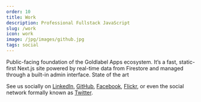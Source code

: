```yaml
---
order: 10
title: Work
description: Professional Fullstack JavaScript
slug: /work
icon: work
image: /jpg/images/github.jpg
tags: social
---
```

Public-facing foundation of the Goldlabel Apps ecosystem. It’s a fast, static-first Next.js site powered by real-time data from Firestore and managed through a built-in admin interface. State of the art

See us socially on [LinkedIn](https://www.linkedin.com/in/chris-dorward/), [GitHub](https://github.com/javascript-pro), 
[Facebook](https://www.facebook.com/goldlabelapps/),
[Flickr](https://www.flickr.com/photos/listingslab), 
or even the social network formally known as [Twitter](https://twitter.com/pb_weizang).
